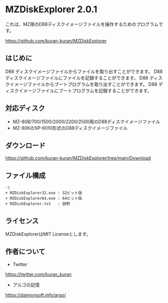 # MZDiskExplorer 2.0.1
これは、MZ用のD88ディスクイメージファイルを操作するためのプログラムです。

https://github.com/kuran-kuran/MZDiskExplorer

## はじめに
D88 ディスクイメージファイルからファイルを取り出すことができます。
D88 ディスクイメージファイルにファイルを記録することができます。
D88 ディスクイメージファイルからブートプログラムを取り出すことができます。
D88 ディスクイメージファイルにブートプログラムを記録することができます。

## 対応ディスク
- MZ-80B/700/1500/2000/2200/2500用のD88ディスクイメージファイル
- MZ-80KのSP-6010形式のD88ディスクイメージファイル

## ダウンロード

https://github.com/kuran-kuran/MZDiskExplorer/tree/main/Download

## ファイル構成
```
-\
+ MZDiskExplorer32.exe : 32ビット版
+ MZDiskExplorer64.exe : 64ビット版
+ MZDiskExplorer.txt   : 説明
```

## ライセンス
MZDiskExplorerはMIT Licenseとします。

## 作者について
- Twitter

https://twitter.com/kuran_kuran

- アルゴの記憶

https://daimonsoft.info/argo/
